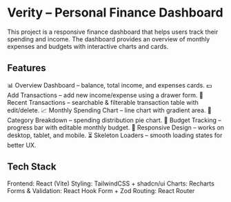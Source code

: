 # Verity – Personal Finance Dashboard

This project is a responsive finance dashboard that helps users track their spending and income. The dashboard provides an overview of monthly expenses and budgets with interactive charts and cards.

## Features
📊 Overview Dashboard – balance, total income, and expenses cards.
💵 Add Transactions – add new income/expense using a drawer form.
📅 Recent Transactions – searchable & filterable transaction table with edit/delete.
📈 Monthly Spending Chart – line chart with gradient area.
🥧 Category Breakdown – spending distribution pie chart.
🎯 Budget Tracking – progress bar with editable monthly budget.
📱 Responsive Design – works on desktop, tablet, and mobile.
⏳ Skeleton Loaders – smooth loading states for better UX.


## Tech Stack

Frontend: React (Vite)
Styling: TailwindCSS + shadcn/ui
Charts: Recharts
Forms & Validation: React Hook Form + Zod
Routing: React Router

